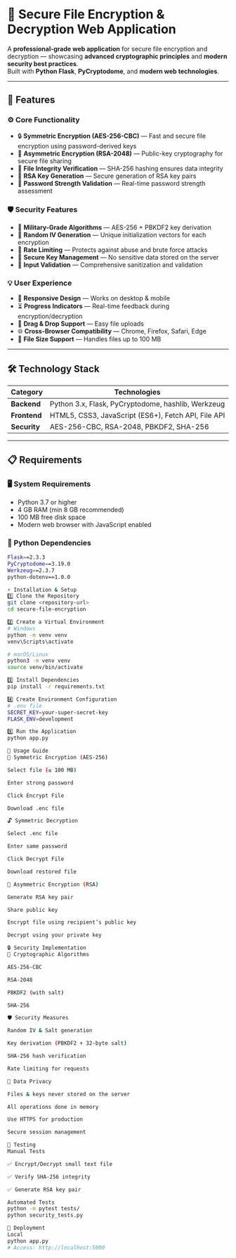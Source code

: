 # 🔐 Secure File Encryption & Decryption Web Application

A **professional-grade web application** for secure file encryption and decryption — showcasing **advanced cryptographic principles** and **modern security best practices**.  
Built with **Python Flask**, **PyCryptodome**, and **modern web technologies**.

---

## 🚀 Features

### ⚙️ Core Functionality
- 🔒 **Symmetric Encryption (AES-256-CBC)** — Fast and secure file encryption using password-derived keys  
- 🧩 **Asymmetric Encryption (RSA-2048)** — Public-key cryptography for secure file sharing  
- 🧾 **File Integrity Verification** — SHA-256 hashing ensures data integrity  
- 🔑 **RSA Key Generation** — Secure generation of RSA key pairs  
- 🧠 **Password Strength Validation** — Real-time password strength assessment  

### 🛡️ Security Features
- 🧮 **Military-Grade Algorithms** — AES-256 + PBKDF2 key derivation  
- 🧷 **Random IV Generation** — Unique initialization vectors for each encryption  
- 🚫 **Rate Limiting** — Protects against abuse and brute force attacks  
- 🧰 **Secure Key Management** — No sensitive data stored on the server  
- 🧹 **Input Validation** — Comprehensive sanitization and validation  

### 💡 User Experience
- 📱 **Responsive Design** — Works on desktop & mobile  
- ⏳ **Progress Indicators** — Real-time feedback during encryption/decryption  
- 📂 **Drag & Drop Support** — Easy file uploads  
- 🌐 **Cross-Browser Compatibility** — Chrome, Firefox, Safari, Edge  
- 📏 **File Size Support** — Handles files up to 100 MB  

---

## 🛠️ Technology Stack

| Category | Technologies |
|-----------|---------------|
| **Backend** | Python 3.x, Flask, PyCryptodome, hashlib, Werkzeug |
| **Frontend** | HTML5, CSS3, JavaScript (ES6+), Fetch API, File API |
| **Security** | AES-256-CBC, RSA-2048, PBKDF2, SHA-256 |

---

## 📋 Requirements

### 🖥️ System Requirements
- Python 3.7 or higher  
- 4 GB RAM (min 8 GB recommended)  
- 100 MB free disk space  
- Modern web browser with JavaScript enabled  

### 🐍 Python Dependencies
```bash
Flask==2.3.3
PyCryptodome==3.19.0
Werkzeug==2.3.7
python-dotenv==1.0.0

⚡ Installation & Setup
1️⃣ Clone the Repository
git clone <repository-url>
cd secure-file-encryption

2️⃣ Create a Virtual Environment
# Windows
python -m venv venv
venv\Scripts\activate

# macOS/Linux
python3 -m venv venv
source venv/bin/activate

3️⃣ Install Dependencies
pip install -r requirements.txt

4️⃣ Create Environment Configuration
# .env file
SECRET_KEY=your-super-secret-key
FLASK_ENV=development

5️⃣ Run the Application
python app.py

🧭 Usage Guide
🔐 Symmetric Encryption (AES-256)

Select file (≤ 100 MB)

Enter strong password

Click Encrypt File

Download .enc file

🔓 Symmetric Decryption

Select .enc file

Enter same password

Click Decrypt File

Download restored file

🧮 Asymmetric Encryption (RSA)

Generate RSA key pair

Share public key

Encrypt file using recipient’s public key

Decrypt using your private key

🔒 Security Implementation
🧩 Cryptographic Algorithms

AES-256-CBC

RSA-2048

PBKDF2 (with salt)

SHA-256

🛡️ Security Measures

Random IV & Salt generation

Key derivation (PBKDF2 + 32-byte salt)

SHA-256 hash verification

Rate limiting for requests

🔐 Data Privacy

Files & keys never stored on the server

All operations done in memory

Use HTTPS for production

Secure session management

🧪 Testing
Manual Tests

✅ Encrypt/Decrypt small text file

✅ Verify SHA-256 integrity

✅ Generate RSA key pair

Automated Tests
python -m pytest tests/
python security_tests.py

🚀 Deployment
Local
python app.py
# Access: http://localhost:5000

